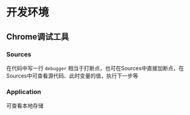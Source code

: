 # 开发环境

## Chrome调试工具

### Sources

在代码中写一行 `debugger` 相当于打断点，也可在Sources中直接加断点，在Sources中可查看源代码、此时变量的值，执行下一步等

### Application

可查看本地存储

